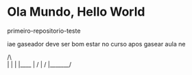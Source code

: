 # Ola Mundo, Hello World
 primeiro-repositorio-teste

iae gaseador deve ser bom estar no curso apos gasear aula ne

 /\                                                                                                                                                                                           
|  |
|  |____
|       /
|       /
|_______/
